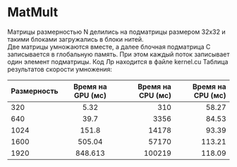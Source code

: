 # MatMult
Матрицы размерностью N делились на подматрицы размером 32х32 и такими блоками загружались в блоки нитей.  
Две матрицы умножаются вместе, а далее блочная подматрица С записывается в глобальную память. При этом каждый поток записывает один элемент подматрицы.
Код Лр находится в файле kernel.cu
Таблица результатов скорости умножения:


| Размерность       | Время на GPU  (мс)                | Время на  CPU (мс) | Время на  CPU (мс) |
| ------------------|:---------------------------------:| ------------------:|-------------------:|
| 320               | 5.32                              | 310                |58.27               |
| 640               | 39.7                              | 3356               |84.53               |
| 1024              | 151.8                             | 14178              |93.39               |
| 1600              | 505.04                            | 57170              |113.21              |
| 1920              | 848.613                           | 100219             |118.09              |
